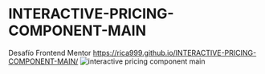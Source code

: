# INTERACTIVE-PRICING-COMPONENT-MAIN
Desafío Frontend Mentor
https://rica999.github.io/INTERACTIVE-PRICING-COMPONENT-MAIN/
![interactive pricing component main](https://user-images.githubusercontent.com/68082868/217391228-c1e4236c-d414-4294-9650-c777655216eb.JPG)
